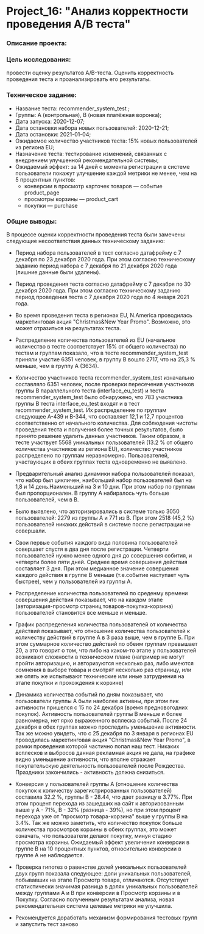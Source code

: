 # Project_16: "Анализ корректности проведения A/В теста"

### Описание проекта:

### Цель исследования:
провести оценку результатов A/B-теста. Оценить корректность проведения теста и проанализировать его результаты.

### Техническое задание:
* Название теста: recommender_system_test ;
* Группы: А (контрольная), B (новая платёжная воронка);
* Дата запуска: 2020-12-07;
* Дата остановки набора новых пользователей: 2020-12-21;
* Дата остановки: 2021-01-04;
* Ожидаемое количество участников теста: 15% новых пользователей из региона EU;
* Назначение теста: тестирование изменений, связанных с внедрением улучшенной рекомендательной системы;
* Ожидаемый эффект: за 14 дней с момента регистрации в системе пользователи покажут улучшение каждой метрики не менее, чем на 5 процентных пунктов:
  * конверсии в просмотр карточек товаров — событие product_page
  * просмотры корзины — product_cart
  * покупки — purchase

### Общие выводы:
В процессе оценки корректности проведения теста были замечены следующие несоответствия данных техническому заданию:

* Период набора пользователей в тест согласно датафрейму с 7 декабря по 23 декабря 2020 года. При этом согласно техническому заданию период набора с 7 декабря по 21 декабря 2020 года (лишние данные были удалены).
* Период проведения теста согласно датафрейму с 7 декабря по 30 декабря 2020 года. При этом согласно техническому заданию период проведения теста с 7 декабря 2020 года по 4 января 2021 года.
* Во время проведения теста в регионах EU, N.America проводилась маркетинговая акция "Christmas&New Year Promo". Возможно, это может отразиться на результатах теста.
* Распределение количества пользователей из EU (начальное количество в тесте соответствует 15% от общего количества) по тестам и группам показало, что в тесте recommender_system_test приняли участие 6351 человек, в группу В вошло 2717, что на 25,3 % меньше, чем в группу А (3634).
* Количество участников теста recommender_system_test изначально составляло 6351 человек, после проверки пересечения участников группы В параллельного теста (interface_eu_test) и теста recommender_system_test было обнаружено, что 783 участника группы В теста interface_eu_test входят и в тест recommender_system_test. Их распределение по группам следующее А-439 и В-344, что составляет 12,1 и 12,7 процентов соответственно от начального количества.  Для соблюдения чистоты проведения теста и получения более точных результатов, было принято решение удалить данных участников. Таким образом, в тесте участвует 5568 уникальных пользователей (13.2 % от общего количества участников из региона EU), количество участников распределено по группам неравномерно. Пользователей, участвующих в обеих группах  теста одновременно не выявлено.
* Предварительный анализ динамики набора пользователей  показал, что набор был цикличен, наибольший набор пользователей был на 1,8 и 14 день.Наименьший на 3 и 10 дни. При этом набор по группам был пропорционален. В группу А набиралось чуть больше пользователей, чем в В.
* Было выявлено, что авторизировались в системе только 3050 пользователей: 2279 из группы А и 771 из В. При этом 2518 (45,2 %) пользователей никаких действий в системе после регистрации не совершали.
* Свои первые события каждого вида половина пользователей совершает спустя в два дня после регистрации. Четверти пользователей нужно менее одного дня до совершения собития, и четверти более пяти дней. Среднее время совершения действия составляет 3 дня.  При этом медианное значение совершения каждого действия в группе В меньше (т.е.событие наступает чуть быстрее), чем у пользователей из группы А. 
* Распределение количества пользователей по среденму времени совершения действия показывает, что на каждом этапе (авторизация-просмотр страниц товаров-покупка-корзина) пользователей становится все меньше и меньше.
* График распределения количества пользователей от количества действий показывает, что отношение количества пользователей к количеству действий в группе А в 3 раза выше, чем в группе Б. При этом суммарное количество действий по обеим группам превышает 20, а это говорит о том, что либо на каком-то этапе у пользователей возникают сложности в техническом плане (например не могут пройти авторизацию, и авторизуются несколько раз, либо имеются сомнения в выборе товара и смотрят несколько раз страницу, или же опять же испытывают технические или иные затруднения на этапе покупки и прохождения к корзине)
* Динамика количества событий по дням показывает, что пользователи группы А были наиболее активны, при этом пик активности пришелся с 15 по 24 декабря (время предновогодних покупок). Активность пользователей группы В меньше и более равномерна, нет ярко выраженного всплеска событий. После 24 декабря в обех группах можно проследить уменьшение активности. Так же можно увидеть, что с 25 декабря по 3 января в регионах EU проводилась маркетинговая акция "Christmas&New Year Promo", в рамки проведения которой частично попал наш тест. Никаких всплесков и выбросов данная рекламная акция не дала, на графике видно уменьшение активности, что вполне отражает покупательскую деятельность пользователей после Рождества. Праздники закончились - активность должна снизиться.
* Конверсия у пользователей группы А (отношение количества покупок к количеству зарегистрированных пользователей) составила 32.2 %, группы В - 28.44, что дает разницу в 3.77%. При этом процент перехода из зашедших на сайт к авторизованным выше у А - 71%, В - 32% (разница - 39%), но при этом процент перехода уже от "просмотр товара-корзина" выше у группы В на 3.4%. Так же можно заметить, что количество покупок больше количества просмотров корзины в обеих группах, это может означать, что пользователи делают покупку, минуя стадию просмотра корзины. Ожидаемый эффект увеличения конверсии в группе В на 10 процентных пунктов, относительно конверсии в группе А не наблюдается.
* Проверка гипотез о равенстве долей уникальных пользователей двух групп показала следующее: доли уникальных пользователей, побывавших на этапе Просмотр товара, отличаются. Отсутствует статистически значимая разница в долях уникальных пользователей между группами А и В при конверсии в Просмотр корзины и в Покупку. Согласно полученным результатам анализа, новая рекомендательная система целевые метрики не улучшила.

* Рекомендуется доработать механизм формирования тестовых групп и запустить тест заново
